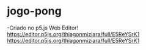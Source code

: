 # jogo-pong
-Criado no p5.js Web Editor!
https://editor.p5js.org/thiagonmiziara/full/E5ReYSrK1
https://editor.p5js.org/thiagonmiziara/full/E5ReYSrK1
